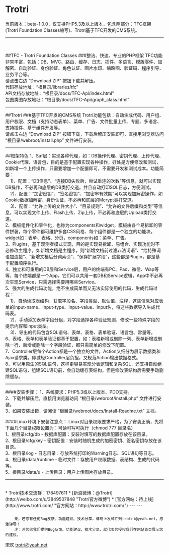 Trotri
======

当前版本：beta-1.0.0，仅支持PHP5.3及以上版本，包含两部分：TFC框架(Trotri Foundation Classes缩写)、Trotri基于TFC开发的CMS系统。
___
<br>

##TFC - Trotri Foundation Classes
###整洁、快速、专业的PHP框架
TFC功能非常丰富，包括：DB、MVC、路由、缓存、日志、插件、多语言、模版零件、加解密、自动验证、身份验证、角色认证、图片水印、缩略图、验证码、程序引导、业务平台等。<br>
请点击右边 “Download ZIP” 按钮下载并解压。<br>
代码存放地址：“根目录/libraries/tfc”<br>
API文档存放地址：“根目录/docs/TFC-Api/index.html”<br>
包图类图存放地址：“根目录/docs/TFC-Api/graph_class.html”
___

##Trotri
###基于TFC开发的CMS系统
Trotri功能包括：自动生成代码、用户组、用户权限、文档（支持动态表单）、菜单、广告、文件批量上传、专题、多语言、支持插件、基于组件开发等。<br>
请点击右边 “Download ZIP” 按钮下载，下载后解压安装即可，直接用浏览器访问 “根目录/webroot/install.php” 文件进行安装。
___

##框架特色
1、Saf层：实现各种代理，如：DB操作代理、密钥代理、上传代理、Cookie代理、语言包，目的是基于配置实现各种操作，好处是方便修改和测试，如新增一个上传操作，只需要增加一个配置即可，不需要开发和测试成本。功能简要：<br>
  &nbsp;&nbsp;&nbsp;&nbsp;1)、配置：“DB信息”、“连接DB失败后，尝试重连的次数”等信息，就可以实现DB操作，不必再和底层的DB类打交道。并且自动打印SQL日志，方便测试。<br>
  &nbsp;&nbsp;&nbsp;&nbsp;2)、配置：“加密密钥”、“签名密钥”、“加密串有效期”可以实现加解密操作，如Cookie数据加解密、身份认证，不必再和底层的Mcrypt类打交道。<br>
  &nbsp;&nbsp;&nbsp;&nbsp;3)、配置：“允许上传的文件大小”、“目录规则”、“允许的文件后缀和类型”等信息，可以实现文件上传、Flash上传、Zip上传，不必再和底层的Upload类打交道。<br>
2、模板组件化和零件化，也称为components和widget，模板由各个易拆卸的零件拼装，每个零件都可维护多套CSS风格、每个组件都是一个独立的功能块。widget如：表单、表格、分页，components如：菜单、广告。<br>
3、Plugins，基于观测者模式实现，目的是实现易拆卸、易组合、实现功能时不必修改主程序。如新增文档是主程序，则“新增文档前过滤非法词语”、“给特殊词语加连接”、“新增文档后分词索引”、“保存扩展字段”，这些都是Plugin，都是基于配置顺序执行。<br>
4、独立和可重用的DB层和Service层，用户的终端有PC、Pad、微信、Wap等等，每个终端都是一个App，它们可以共用一套DB和Service逻辑，App中不必再次实现Service，只需选择需要用哪些Service。<br>
5、强大的生成代码功能，绝不生成简单而又无法实际使用的代码，生成代码过程：<br>
  &nbsp;&nbsp;&nbsp;&nbsp;1)、自动读取表结构，获取字段名、字段类型、默认值、注释，这些信息对应表单的Input-name、Input-type、Input-value、Input名，将这些数据导入生成代码表。<br>
  &nbsp;&nbsp;&nbsp;&nbsp;2)、手动添加表单字段分组，对字段选择各种验证规则，修改一些特殊字段的提示内容和Input类型。<br>
  &nbsp;&nbsp;&nbsp;&nbsp;3)、导出的代码包含SQL语句、表单、表格、表单验证、语言包、常量等。<br>
6、表格、表单和表单验证都基于配置，如：表格新增或删除一列、表单新增或删除一行、新增或删除一个字段验证，都只需简单的修改下配置。<br>
7、Controller层每个Action都是一个独立的文件，Action又细分为展示数据类和Ajax请求类。即减轻Controller层负担，又规范Action输出数据格式。<br>
8、可以用原生的SQL语句，这样更容易实现分表逻辑和复杂SQL，还支持自动组建SQL语句，组建SQL语句前，会自动缓存表结构，但是修改表结构后需要手动删除缓存。
___


####安装步骤：
1、系统要求：PHP5.3或以上版本、PDO支持。<br/>
2、下载并解压后，直接用浏览器访问 “根目录/webroot/install.php” 文件进行安装。<br/>
3、如果安装出错，请阅读 “根目录/webroot/docs/Install-Readme.txt” 文档。

####Linux环境下安装注意点：
Linux对目录权限要求严格，为了安装正确，先将下面几个目录权限设置为：可读可写可执行（chmod 777 目录名）<br>
1、根目录/cfg/db        - 数据库配置：安装时填写的数据库配置存放在该目录。<br>
2、根目录/cfg/key       - 密钥配置：安装时随机生成的加密密钥、签名密钥存放在该目录。<br>
3、根目录/log           - 日志目录：存放系统打印的Warning日志、SQL语句等日志。<br>
4、根目录/data/runtime  - 临时文件：存放用户权限数据、表结构、生成的代码等。<br>
5、根目录/data/u        - 上传目录：用户上传图片存放目录。<br>
___

<br/>
* Trotri技术交流群：178497611
* [新浪微博：@Trotri](http://weibo.com/u/3849507848 "Trotri官方微博") 
* [官方网站：待上线](http://www.trotri.com/ "官方网站：http://www.trotri.com/")  --- ---

###
        亲，若您有任何Bug反馈、功能建议、技术分享，请马上发邮件到trotri@yeah.net，感激涕零！
        注：若您给我们提供Bug反馈、功能建议、技术分享，就代表您授权我们在网站首页展示您的建议。

宋欢
trotri@yeah.net
